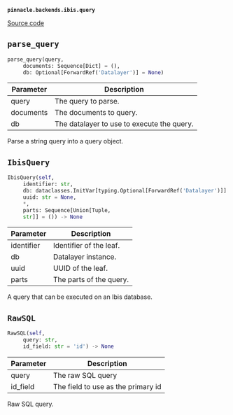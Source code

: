 **`pinnacle.backends.ibis.query`** 

[Source code](https://github.com/pinnacle/pinnacle/blob/main/pinnacle/backends/ibis/query.py)

## `parse_query` 

```python
parse_query(query,
     documents: Sequence[Dict] = (),
     db: Optional[ForwardRef('Datalayer')] = None)
```
| Parameter | Description |
|-----------|-------------|
| query | The query to parse. |
| documents | The documents to query. |
| db | The datalayer to use to execute the query. |

Parse a string query into a query object.

## `IbisQuery` 

```python
IbisQuery(self,
     identifier: str,
     db: dataclasses.InitVar[typing.Optional[ForwardRef('Datalayer')]] = None,
     uuid: str = None,
     *,
     parts: Sequence[Union[Tuple,
     str]] = ()) -> None
```
| Parameter | Description |
|-----------|-------------|
| identifier | Identifier of the leaf. |
| db | Datalayer instance. |
| uuid | UUID of the leaf. |
| parts | The parts of the query. |

A query that can be executed on an Ibis database.

## `RawSQL` 

```python
RawSQL(self,
     query: str,
     id_field: str = 'id') -> None
```
| Parameter | Description |
|-----------|-------------|
| query | The raw SQL query |
| id_field | The field to use as the primary id |

Raw SQL query.

